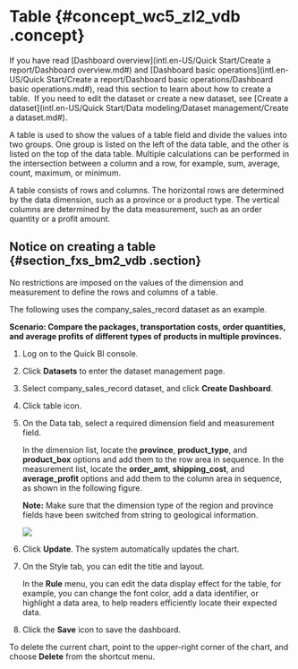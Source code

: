 # Table {#concept_wc5_zl2_vdb .concept}

If you have read [Dashboard overview](intl.en-US/Quick Start/Create a report/Dashboard overview.md#) and [Dashboard basic operations](intl.en-US/Quick Start/Create a report/Dashboard basic operations/Dashboard basic operations.md#), read this section to learn about how to create a table.  If you need to edit the dataset or create a new dataset, see [Create a dataset](intl.en-US/Quick Start/Data modeling/Dataset management/Create a dataset.md#).

A table is used to show the values of a table field and divide the values into two groups. One group is listed on the left of the data table, and the other is listed on the top of the data table. Multiple calculations can be performed in the intersection between a column and a row, for example, sum, average, count, maximum, or minimum.

A table consists of rows and columns. The horizontal rows are determined by the data dimension, such as a province or a product type. The vertical columns are determined by the data measurement, such as an order quantity or a profit amount.

## Notice on creating a table {#section_fxs_bm2_vdb .section}

No restrictions are imposed on the values of the dimension and measurement to define the rows and columns of a table.

The following uses the company\_sales\_record dataset as an example.

**Scenario: Compare the packages, transportation costs, order quantities, and average profits of different types of products in multiple provinces.**

1.  Log on to the Quick BI console.
2.  Click **Datasets** to enter the dataset management page.
3.  Select company\_sales\_record dataset, and click **Create Dashboard**.
4.  Click table icon.
5.  On the Data tab, select a required dimension field and measurement field.

    In the dimension list, locate the **province**, **product\_type**, and **product\_box** options and add them to the row area in sequence. In the measurement list, locate the **order\_amt**, **shipping\_cost**, and **average\_profit** options and add them to the column area in sequence, as shown in the following figure.

    **Note:** Make sure that the dimension type of the region and province fields have been switched from string to geological information.

    ![](http://static-aliyun-doc.oss-cn-hangzhou.aliyuncs.com/assets/img/9131/15332639281722_en-US.png)

6.  Click **Update**. The system automatically updates the chart.
7.  On the Style tab, you can edit the title and layout.

    In the **Rule** menu, you can edit the data display effect for the table, for example, you can change the font color, add a data identifier, or highlight a data area, to help readers efficiently locate their expected data.

8.  Click the **Save** icon to save the dashboard.

To delete the current chart, point to the upper-right corner of the chart, and choose **Delete** from the shortcut menu.

